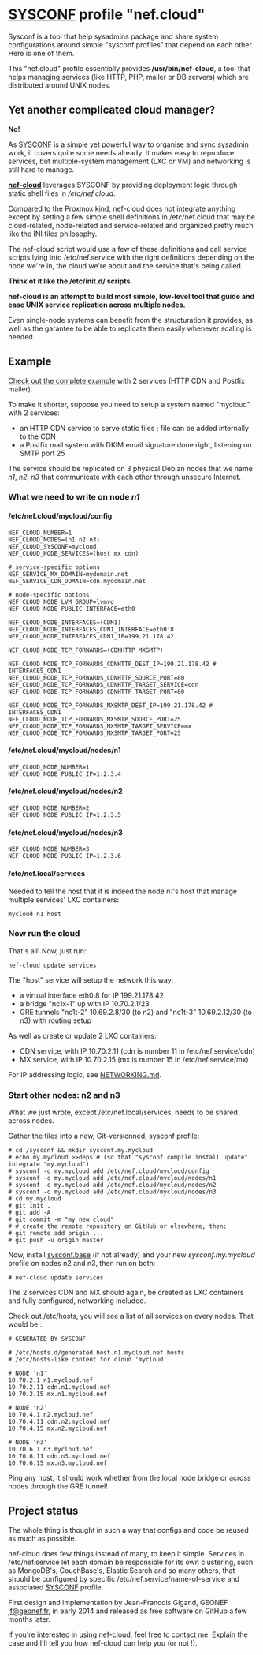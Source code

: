 [SYSCONF](https://github.com/geonef/sysconf.base) profile "nef.cloud"
======================================================================

Sysconf is a tool that help sysadmins package and share system configurations
around simple "sysconf profiles" that depend on each other. Here is one of them.

This "nef.cloud" profile essentially provides **/usr/bin/nef-cloud**, a tool
that helps managing services (like HTTP, PHP, mailer or DB servers) which
are distributed around UNIX nodes.


Yet another complicated cloud manager?
------------------------------------------------------------
**No!**

As [SYSCONF](https://github.com/geonef/sysconf.base) is a simple yet powerful
way to organise and sync sysadmin work, it covers quite some needs already.
It makes easy to reproduce services, but multiple-system management (LXC or VM)
and networking is still hard to manage.

**[nef-cloud](./tree/usr/bin/nef-cloud)** leverages SYSCONF by providing deployment logic through
static shell files in _/etc/nef.cloud_.

Compared to the Proxmox kind, nef-cloud does not integrate anything except
by setting a few simple shell definitions in /etc/nef.cloud that may be
cloud-related, node-related and service-related and organized pretty much
like the INI files philosophy.

The nef-cloud script would use a few of these definitions and call
service scripts lying into /etc/nef.service with the right definitions
depending on the node we're in, the cloud we're about and the service
that's being called.

**Think of it like the /etc/init.d/ scripts.**

**nef-cloud is an attempt to build most simple, low-level tool that guide and ease UNIX service replication across multiple nodes.**

Even single-node systems can benefit from the structuration it provides,
as well as the garantee to be able to replicate them easily whenever scaling is needed.


Example
-------
[Check out the complete example](./tree/usr/share/doc/nef.cloud/examples/mycloud-3nodes-2service)
with 2 services (HTTP CDN and Postfix mailer).

To make it shorter, suppose you need to setup a system named "mycloud" with 2 services:
* an HTTP CDN service to serve static files ; file can be added internally to the CDN
* a Postfix mail system with DKIM email signature done right, listening on SMTP port 25

The service should be replicated on 3 physical Debian nodes that we name _n1_,
_n2_, _n3_ that communicate with each other through unsecure Internet.

### What we need to write on node _n1_

#### /etc/nef.cloud/mycloud/config
```
NEF_CLOUD_NUMBER=1
NEF_CLOUD_NODES=(n1 n2 n3)
NEF_CLOUD_SYSCONF=mycloud
NEF_CLOUD_NODE_SERVICES=(host mx cdn)

# service-specific options
NEF_SERVICE_MX_DOMAIN=mydomain.net
NEF_SERVICE_CDN_DOMAIN=cdn.mydomain.net

# node-specific options
NEF_CLOUD_NODE_LVM_GROUP=lvmvg
NEF_CLOUD_NODE_PUBLIC_INTERFACE=eth0

NEF_CLOUD_NODE_INTERFACES=(CDN1)
NEF_CLOUD_NODE_INTERFACES_CDN1_INTERFACE=eth0:8
NEF_CLOUD_NODE_INTERFACES_CDN1_IP=199.21.178.42

NEF_CLOUD_NODE_TCP_FORWARDS=(CDNHTTP MXSMTP)

NEF_CLOUD_NODE_TCP_FORWARDS_CDNHTTP_DEST_IP=199.21.178.42 # INTERFACES_CDN1
NEF_CLOUD_NODE_TCP_FORWARDS_CDNHTTP_SOURCE_PORT=80
NEF_CLOUD_NODE_TCP_FORWARDS_CDNHTTP_TARGET_SERVICE=cdn
NEF_CLOUD_NODE_TCP_FORWARDS_CDNHTTP_TARGET_PORT=80

NEF_CLOUD_NODE_TCP_FORWARDS_MXSMTP_DEST_IP=199.21.178.42 # INTERFACES_CDN1
NEF_CLOUD_NODE_TCP_FORWARDS_MXSMTP_SOURCE_PORT=25
NEF_CLOUD_NODE_TCP_FORWARDS_MXSMTP_TARGET_SERVICE=mx
NEF_CLOUD_NODE_TCP_FORWARDS_MXSMTP_TARGET_PORT=25
```

#### /etc/nef.cloud/mycloud/nodes/n1
```
NEF_CLOUD_NODE_NUMBER=1
NEF_CLOUD_NODE_PUBLIC_IP=1.2.3.4
```

#### /etc/nef.cloud/mycloud/nodes/n2
```
NEF_CLOUD_NODE_NUMBER=2
NEF_CLOUD_NODE_PUBLIC_IP=1.2.3.5
```

#### /etc/nef.cloud/mycloud/nodes/n3
```
NEF_CLOUD_NODE_NUMBER=3
NEF_CLOUD_NODE_PUBLIC_IP=1.2.3.6
```

#### /etc/nef.local/services
Needed to tell the host that it is indeed the node _n1_'s host that manage multiple services' LXC containers:
```
mycloud n1 host
```

### Now run the cloud
That's all! Now, just run:
```
nef-cloud update services
```

The "host" service will setup the network this way:
* a virtual interface eth0:8 for IP 199.21.178.42
* a bridge "nc1x-1" up with IP 10.70.2.1/23
* GRE tunnels "nc1t-2" 10.69.2.8/30 (to n2) and "nc1t-3" 10.69.2.12/30 (to n3) with routing setup

As well as create or update 2 LXC containers:
* CDN service, with IP 10.70.2.11 (cdn is number 11 in /etc/nef.service/cdn)
* MX service, with IP 10.70.2.15 (mx is number 15 in /etc/nef.service/mx)

For IP addressing logic, see [NETWORKING.md](./NETWORKING.md).

### Start other nodes: n2 and n3
What we just wrote, except /etc/nef.local/services, needs to be shared across nodes.

Gather the files into a new, Git-versionned, sysconf profile:
```
# cd /sysconf && mkdir sysconf.my.mycloud
# echo my.mycloud >>deps # (so that "sysconf compile install update" integrate "my.mycloud")
# sysconf -c my.mycloud add /etc/nef.cloud/mycloud/config
# sysconf -c my.mycloud add /etc/nef.cloud/mycloud/nodes/n1
# sysconf -c my.mycloud add /etc/nef.cloud/mycloud/nodes/n2
# sysconf -c my.mycloud add /etc/nef.cloud/mycloud/nodes/n3
# cd my.mycloud
# git init .
# git add -A
# git commit -m "my new cloud"
# # create the remote repository on GitHub or elsewhere, then:
# git remote add origin ...
# git push -u origin master
```

Now, install [sysconf.base](https://github.com/geonef/sysconf.base) (if not already)
and your new _sysconf.my.mycloud_ profile on nodes n2 and n3, then run on both:
```
# nef-cloud update services
```

The 2 services CDN and MX should again, be created as LXC containers
and fully configured, networking included.

Check out /etc/hosts, you will see a list of all services on every nodes.
That would be :
```
# GENERATED BY SYSCONF

# /etc/hosts.d/generated.host.n1.mycloud.nef.hosts
# /etc/hosts-like content for cloud 'mycloud'

# NODE 'n1'
10.70.2.1 n1.mycloud.nef
10.70.2.11 cdn.n1.mycloud.nef
10.70.2.15 mx.n1.mycloud.nef

# NODE 'n2'
10.70.4.1 n2.mycloud.nef
10.70.4.11 cdn.n2.mycloud.nef
10.70.4.15 mx.n2.mycloud.nef

# NODE 'n3'
10.70.6.1 n3.mycloud.nef
10.70.6.11 cdn.n3.mycloud.nef
10.70.6.15 mx.n3.mycloud.nef
```

Ping any host, it should work whether from the local node bridge or across nodes through the GRE tunnel!


Project status
--------------
The whole thing is thought in such a way that configs and code be reused
as much as possible.

nef-cloud does few things instead of many, to keep it simple. Services in
/etc/nef.service let each domain be responsible for its own clustering, 
such as MongoDB's, CouchBase's, Elastic Search and so many others, that
should be configured by specific /etc/nef.service/name-of-service and
associated [SYSCONF](https://github.com/geonef/sysconf.base) profile.

First design and implementation by Jean-Francois Gigand, GEONEF <jf@geonef.fr>,
in early 2014 and released as free software on GitHub a few months later.

If you're interested in using nef-cloud, feel free to contact me. Explain the
case and I'll tell you how nef-cloud can help you (or not !).
